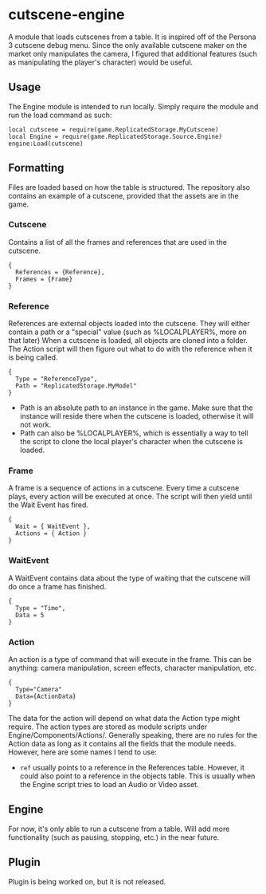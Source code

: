 # cutscene-engine
A module that loads cutscenes from a table. It is inspired off of the Persona 3 cutscene debug menu.
Since the only available cutscene maker on the market only manipulates the camera, I figured that additional features (such as manipulating the player's character) would be useful.

## Usage
The Engine module is intended to run locally. Simply require the module and run the load command as such:
```
local cutscene = require(game.ReplicatedStorage.MyCutscene)
local Engine = require(game.ReplicatedStorage.Source.Engine)
engine:Load(cutscene)
```
## Formatting
Files are loaded based on how the table is structured. The repository also contains an example of a cutscene, provided that the assets are in the game.

### Cutscene
Contains a list of all the frames and references that are used in the cutscene.
```
{
  References = {Reference},
  Frames = {Frame}
}
```
### Reference
References are external objects loaded into the cutscene. They will either contain a path or a "special" value (such as %LOCALPLAYER%, more on that later)
When a cutscene is loaded, all objects are cloned into a folder. The Action script will then figure out what to do with the reference when it is being called.
```
{
  Type = "ReferenceType",
  Path = "ReplicatedStorage.MyModel"
}
```

* Path is an absolute path to an instance in the game. Make sure that the instance will reside there when the cutscene is loaded, otherwise it will not work.
* Path can also be %LOCALPLAYER%, which is essentially a way to tell the script to clone the local player's character when the cutscene is loaded.

### Frame
A frame is a sequence of actions in a cutscene. Every time a cutscene plays, every action will be executed at once. The script will then yield until the Wait Event has fired.
```
{
  Wait = { WaitEvent },
  Actions = { Action } 
}
```

### WaitEvent
A WaitEvent contains data about the type of waiting that the cutscene will do once a frame has finished.
```
{
  Type = "Time",
  Data = 5
}
```

### Action
An action is a type of command that will execute in the frame. This can be anything: camera manipulation, screen effects, character manipulation, etc.
```
{
  Type="Camera"
  Data={ActionData}
}
```
The data for the action will depend on what data the Action type might require. The action types are stored as module scripts under Engine/Components/Actions/.
Generally speaking, there are no rules for the Action data as long as it contains all the fields that the module needs. However, here are some names I tend to use:

* ``ref`` usually points to a reference in the References table. However, it could also point to a reference in the objects table. This is usually when the Engine script tries to load an Audio or Video asset.

## Engine
For now, it's only able to run a cutscene from a table. Will add more functionality (such as pausing, stopping, etc.) in the near future.

## Plugin
Plugin is being worked on, but it is not released.
